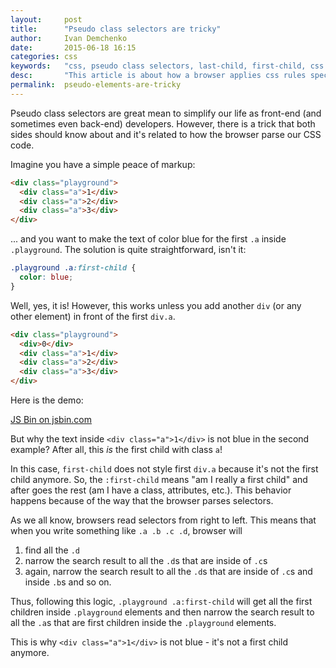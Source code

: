 ```yaml
---
layout:     post
title:      "Pseudo class selectors are tricky"
author:     Ivan Demchenko
date:       2015-06-18 16:15
categories: css
keywords:   "css, pseudo class selectors, last-child, first-child, css parse"
desc:       "This article is about how a browser applies css rules specified by pseudo class selectors"
permalink:  pseudo-elements-are-tricky
---
```

Pseudo class selectors are great mean to simplify our life as front-end (and sometimes even back-end) developers. However, there is a trick that both sides should know about and it's related to how the browser parse our CSS code.

Imagine you have a simple peace of markup:

```html
<div class="playground">
  <div class="a">1</div>
  <div class="a">2</div>
  <div class="a">3</div>
</div>
```

... and you want to make the text of color blue for the first `.a` inside `.playground`. The solution is quite straightforward, isn't it:

```css
.playground .a:first-child {
  color: blue;
}
```

Well, yes, it is! However, this works unless you add another `div` (or any other element) in front of the first `div.a`.

```html
<div class="playground">
  <div>0</div>
  <div class="a">1</div>
  <div class="a">2</div>
  <div class="a">3</div>
</div>
```

Here is the demo:

<a class="jsbin-embed" href="http://jsbin.com/mijeku/3/embed?html,css,output">JS Bin on jsbin.com</a><script src="http://static.jsbin.com/js/embed.min.js?3.34.2"></script>

But why the text inside `<div class="a">1</div>` is not blue in the second example? After all, this *is* the first child with class `a`!

In this case, `first-child` does not style first `div.a` because it's not the first child anymore. So, the `:first-child` means "am I really a first child" and after goes the rest (am I have a class, attributes, etc.). This behavior happens because of the way that the browser parses selectors.

As we all know, browsers read selectors from right to left. This means that when you write something like `.a .b .c .d`, browser will

1. find all the `.d`
2. narrow the search result to all the `.d`s that are inside of `.c`s
3. again, narrow the search result to all the `.d`s that are inside of `.c`s and inside `.b`s
and so on.

Thus, following this logic, `.playground .a:first-child` will get all the first children inside `.playground` elements and then narrow the search result to all the `.a`s that are first children inside the `.playground` elements.

This is why `<div class="a">1</div>` is not blue - it's not a first child anymore.
